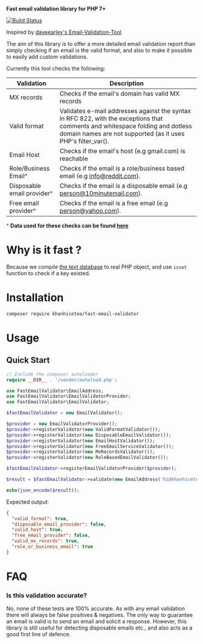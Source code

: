 **Fast email validation library for PHP 7+**

[![Build Status](https://travis-ci.org/khanhicetea/fast-email-validator.svg?branch=master)](https://travis-ci.org/khanhicetea/fast-email-validator)

Inspired by [daveearley's Email-Validation-Tool](https://github.com/daveearley/Email-Validation-Tool)

The aim of this library is to offer a more detailed email validation report than simply checking if an email is the valid format, and also to make it possible to easily add custom validations.

Currently this tool checks the following:


| Validation  | Description |
| ------------- | ------------- |
| MX records  | Checks if the email's domain has valid MX records  |
| Valid format  | Validates e-mail addresses against the syntax in RFC 822, with the exceptions that comments and whitespace folding and dotless domain names are not supported (as it uses PHP's filter_var().  |
| Email Host  | Checks if the email's host (e.g gmail.com) is reachable  |
| Role/Business Email^  | Checks if the email is a role/business based email (e.g info@reddit.com).  |
| Disposable email provider^  | Checks if the email is a disposable email (e.g person@10minutemail.com).  |
| Free email provider^  | Checks if the email is a free email (e.g person@yahoo.com).  |

^ **Data used for these checks can be found [here](https://github.com/khanhicetea/fast-email-validator/tree/master/src/database)**

# Why is it fast ?

Because we compile [the text database](https://github.com/khanhicetea/fast-email-validator/tree/master/src/database) to real PHP object, and use `isset` function to check if a key existed.

# Installation

```bash
composer require khanhicetea/fast-email-validator
```

# Usage
## Quick Start

```php
// Include the composer autoloader
require __DIR__ . '/vendor/autoload.php';

use FastEmailValidator\EmailAddress;
use FastEmailValidator\EmailValidatorProvider;
use FastEmailValidator\EmailValidator;

$fastEmailValidator = new EmailValidator();

$provider = new EmailValidatorProvider();
$provider->registerValidator(new ValidFormatValidator());
$provider->registerValidator(new DisposableEmailValidator());
$provider->registerValidator(new EmailHostValidator());
$provider->registerValidator(new FreeEmailServiceValidator());
$provider->registerValidator(new MxRecordsValidator());
$provider->registerValidator(new RoleBasedEmailValidator());

$fastEmailValidator->registerEmailValidatorProvider($provider);

$result = $fastEmailValidator->validate(new EmailAddress('hi@khanhicetea.com'));

echo(json_encode($result));

```

Expected output:

```json
{
  "valid_format": true,
  "disposable_email_provider": false,
  "valid_host": true,
  "free_email_provider": false,
  "valid_mx_records": true,
  "role_or_business_email": true
}
```

# FAQ

### Is this validation accurate?
No, none of these tests are 100% accurate. As with any email validation there will always be false positives & negatives. The only way to guarantee an email is valid is to send an email and solicit a response. However, this library is still useful for detecting disposable emails etc., and also acts as a good first line of defence.
